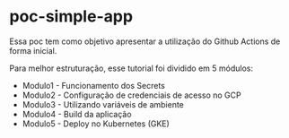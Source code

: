 # poc-simple-app
Essa poc tem como objetivo apresentar a utilização do Github Actions de forma inicial.


Para melhor estruturação, esse tutorial foi dividido em 5 módulos:
 - Modulo1 - Funcionamento dos Secrets
 - Modulo2 - Configuração de credenciais de acesso no GCP
 - Modulo3 - Utilizando variáveis de ambiente
 - Modulo4 - Build da aplicação
 - Modulo5 - Deploy no Kubernetes (GKE)
